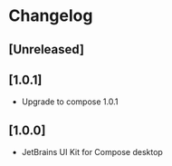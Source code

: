 # Changelog

## [Unreleased]

## [1.0.1]
- Upgrade to compose 1.0.1

## [1.0.0]
- JetBrains UI Kit for Compose desktop